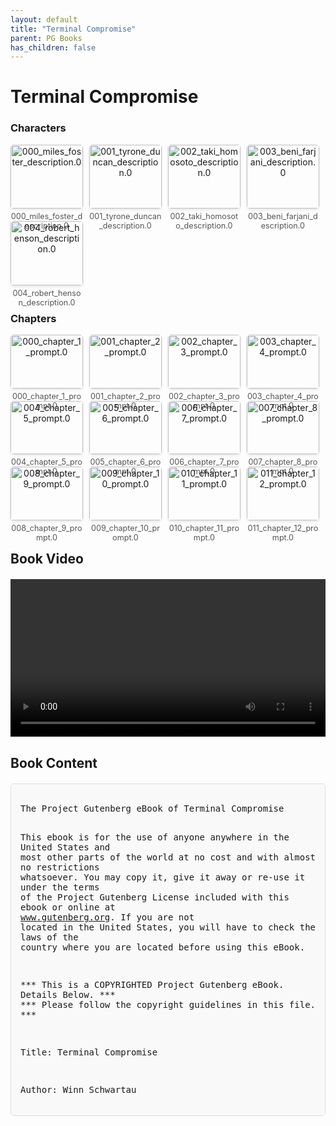 ```yaml
---
layout: default
title: "Terminal Compromise"
parent: PG Books
has_children: false
---
```



<style>
.image-gallery {
  display: flex;
  flex-wrap: wrap;
  justify-content: space-between;
  margin-bottom: 20px;
}

.image-row {
  display: flex;
  justify-content: flex-start;
  width: 100%;
  margin-bottom: 20px;
}

.image-item {
  width: 23%;
  margin-right: 2%;
  text-align: center;
}

.image-item:last-child {
  margin-right: 0;
}

.image-item img {
  width: 100%;
  height: auto;
  object-fit: cover;
  border-radius: 5px;
  box-shadow: 0 2px 4px rgba(0,0,0,0.1);
}

.image-item p {
  margin-top: 5px;
  font-size: 0.9em;
  color: #555;
}

.video-container {
  margin: 20px 0;
}

.book-content {
  max-height: 500px;
  overflow-y: auto;
  padding: 15px;
  border: 1px solid #ddd;
  border-radius: 5px;
  background-color: #f9f9f9;
  font-family: monospace;
  white-space: pre-wrap;
  margin-top: 20px;
}
</style>


# Terminal Compromise

<h3>Characters</h3>
<div class="image-gallery">
<div class="image-row">
  <div class="image-item">
    <img src="../results/Terminal Compromise/characters/000_miles_foster_description.0.png" alt="000_miles_foster_description.0">
    <p>000_miles_foster_description.0</p>
  </div>
  <div class="image-item">
    <img src="../results/Terminal Compromise/characters/001_tyrone_duncan_description.0.png" alt="001_tyrone_duncan_description.0">
    <p>001_tyrone_duncan_description.0</p>
  </div>
  <div class="image-item">
    <img src="../results/Terminal Compromise/characters/002_taki_homosoto_description.0.png" alt="002_taki_homosoto_description.0">
    <p>002_taki_homosoto_description.0</p>
  </div>
  <div class="image-item">
    <img src="../results/Terminal Compromise/characters/003_beni_farjani_description.0.png" alt="003_beni_farjani_description.0">
    <p>003_beni_farjani_description.0</p>
  </div>
</div>
<div class="image-row">
  <div class="image-item">
    <img src="../results/Terminal Compromise/characters/004_robert_henson_description.0.png" alt="004_robert_henson_description.0">
    <p>004_robert_henson_description.0</p>
  </div>
</div>
</div>

<h3>Chapters</h3>
<div class="image-gallery">
<div class="image-row">
  <div class="image-item">
    <img src="../results/Terminal Compromise/chapters/000_chapter_1_prompt.0.png" alt="000_chapter_1_prompt.0">
    <p>000_chapter_1_prompt.0</p>
  </div>
  <div class="image-item">
    <img src="../results/Terminal Compromise/chapters/001_chapter_2_prompt.0.png" alt="001_chapter_2_prompt.0">
    <p>001_chapter_2_prompt.0</p>
  </div>
  <div class="image-item">
    <img src="../results/Terminal Compromise/chapters/002_chapter_3_prompt.0.png" alt="002_chapter_3_prompt.0">
    <p>002_chapter_3_prompt.0</p>
  </div>
  <div class="image-item">
    <img src="../results/Terminal Compromise/chapters/003_chapter_4_prompt.0.png" alt="003_chapter_4_prompt.0">
    <p>003_chapter_4_prompt.0</p>
  </div>
</div>
<div class="image-row">
  <div class="image-item">
    <img src="../results/Terminal Compromise/chapters/004_chapter_5_prompt.0.png" alt="004_chapter_5_prompt.0">
    <p>004_chapter_5_prompt.0</p>
  </div>
  <div class="image-item">
    <img src="../results/Terminal Compromise/chapters/005_chapter_6_prompt.0.png" alt="005_chapter_6_prompt.0">
    <p>005_chapter_6_prompt.0</p>
  </div>
  <div class="image-item">
    <img src="../results/Terminal Compromise/chapters/006_chapter_7_prompt.0.png" alt="006_chapter_7_prompt.0">
    <p>006_chapter_7_prompt.0</p>
  </div>
  <div class="image-item">
    <img src="../results/Terminal Compromise/chapters/007_chapter_8_prompt.0.png" alt="007_chapter_8_prompt.0">
    <p>007_chapter_8_prompt.0</p>
  </div>
</div>
<div class="image-row">
  <div class="image-item">
    <img src="../results/Terminal Compromise/chapters/008_chapter_9_prompt.0.png" alt="008_chapter_9_prompt.0">
    <p>008_chapter_9_prompt.0</p>
  </div>
  <div class="image-item">
    <img src="../results/Terminal Compromise/chapters/009_chapter_10_prompt.0.png" alt="009_chapter_10_prompt.0">
    <p>009_chapter_10_prompt.0</p>
  </div>
  <div class="image-item">
    <img src="../results/Terminal Compromise/chapters/010_chapter_11_prompt.0.png" alt="010_chapter_11_prompt.0">
    <p>010_chapter_11_prompt.0</p>
  </div>
  <div class="image-item">
    <img src="../results/Terminal Compromise/chapters/011_chapter_12_prompt.0.png" alt="011_chapter_12_prompt.0">
    <p>011_chapter_12_prompt.0</p>
  </div>
</div>
</div>

<h2>Book Video</h2>
<div class="video-container">
  <video controls width="100%">
    <source src="../videos/Terminal Compromise.mp4" type="video/mp4">
    Your browser does not support the video tag.
  </video>
</div>


## Book Content

<div class="book-content">
﻿The Project Gutenberg eBook of Terminal Compromise
    
This ebook is for the use of anyone anywhere in the United States and
most other parts of the world at no cost and with almost no restrictions
whatsoever. You may copy it, give it away or re-use it under the terms
of the Project Gutenberg License included with this ebook or online
at www.gutenberg.org. If you are not located in the United States,
you will have to check the laws of the country where you are located
before using this eBook.

*** This is a COPYRIGHTED Project Gutenberg eBook. Details Below. ***
***     Please follow the copyright guidelines in this file.      ***


Title: Terminal Compromise

Author: Winn Schwartau

Release date: August 1, 1993 [eBook #79]
                Most recently updated: December 23, 2011

Language: English



*** START OF THE PROJECT GUTENBERG EBOOK TERMINAL COMPROMISE ***















"Terminal Compromise" by Winn Schwartau

Who thanks you for your consideration.

                    INTER.PACT Press
                    11511 Pine St.
                    Seminole, FL  34642

     All contents are (C) 1991, 1992, 1993 Inter.Pact




      THE WORLD'S FIRST NOVEL-ON-THE-NET (tm) SHAREWARE!!!
                       By Inter.Pact Press

                      "TERMINAL COMPROMISE"
                        by Winn Schwartau

     A high tech thriller that comes from today's headlines!

"The Tom Clancy of computer security."
          Assoc. Prof. Dr. Karen Forcht, James Madison University

"Terminal  Compromise" is a highly praised novel about the  inva-
sion of the United States by computer terrorists.

Since  it was first published in conventional print form,  (ISBN:
0-962-87000-5)  it has sold extremely well world-wide,  but  then
again,  it never hit the New York Times Bestseller  List  either.
But that's OK, not many do.

Recently,  someone we know very well came up with a  real  bright
idea.   They suggested  that INTER.PACT Press take  the  unprece-
dented,  and maybe slightly crazy, step to put "Terminal  Compro-
mise" on the Global Network thus creating a new category for book
publishers.   The  idea is to offer  "Terminal  Compromise,"  and
perhaps  other titles at NOVEL-ON-THE-NET SHAREWARE(tm) rates  to
millions  of people who just don't spend a lot of time  in  book-
stores.   After  discussions with dozens of people -  maybe  even
more than a hundred - we decided to do just that.   We know  that
we're  taking a chance, but we've been convinced by  hackers  and
phreakers and corporate types and government representatives that
putting "Terminal Compromise" on the net would be a fabulous step
forward  into  the Electronic Age, (Cyberspace if you  will)  and
would encourage other publishers to take advantage of  electronic
distribution.   (It's still in the bookstores, though.)

To  the  best of our  knowledge,  no  semi-sorta-kinda-legitimate
-publisher has ever put a complete pre-published 562 page book on
the  network  as a form of Shareware.  So, I guess  we're  making
news  as  well as providing a service to the  world's  electronic
community.   The recommended NOVEL-ON-THE-NET SHAREWARE fees  are
outlined later (this is how we stay in business), so please  read
on.

WE KEEP THE COPYRIGHTS!

"Terminal  Compromise"  is  NOT  being  entered  into  the  public
domain.   It  is  being  distributed  electronically  so  hundreds
of thousands more  people  can enjoy it and  understand just where
we are heading with  our  omnipresent  interconnectedness  and the
potential dangers we face.  INTER.PACT Press  maintains  all copy-
rights to "Terminal Compromise" and does not, either intentionally
or  otherwise,  explicitly  or implicitly,  waive  any  rights  to
this  piece  of  work or  recourses  deemed  appropriate.  (Damned
lawyers.)

(C) 1991, 1992, 1993, Inter.Pact Press



                TERMINAL COMPROMISE - THE REVIEWS

" . . . a must read . . ."
          Digital News

"Schwartau  knows  about  networks and security  and  creates  an
interesting plot that will keep readers turning the pages."
          Computer World

"Terminal  Compromise  is  fast-paced  and  gripping.   Schwartau
explains complex technology facilely and without condescension."
          Government Computer News

"An  incredibly fascinating tale of international intrigue . .  .
action  .  . . characterization . . . deserves attention  .  .  .
difficult to imagine a more comprehensive resource."
          PC Laptop

"Schwartau   .  . . has a definite flair for  intrigue  and  plot
twists.   (He) makes it clear that the most important  assets  at
risk are America's right to privacy and our democratic ideals."
          Personal Identification News

"I  am  all  too familiar with the  appalling  realities  in  Mr.
Schwartau's book.  (A) potentially catastrophic situation."
          Chris Goggans, Ex-Legion of Doom Member.

"  . . .  chilling scenarios . . . ",  "For light summer  reading
with  weighty implications . . . ",  " . . .  thought  provoking,
sometimes chilling . . . "

Remember, it's only fiction.  Or is it?



                  TERMINAL COMPROMISE: SYNOPSIS

"It's all about the information . . . the information."
                         From "Sneakers"

Taki Homosoto, silver haired Chairman of Japan's huge OSO  Indus-
tries,  survived Hiroshima; his family didn't. Homosoto  promises
revenge  against the United States before he dies.  His  passion-
ate, almost obsessive hatred of everything American finally comes
to a head when he acts upon his desires.

With  unlimited resources, he comes up with the ultimate  way  to
strike back at the enemy. Miles  Foster, a brilliant 33 year old
mathematician   apparently isn't  exactly  fond of America either.
The  National  Security  Agency wanted  his  skills, but his back-
ground and "family" connections kept him from advancing within the
intelligence  community.  His  insatiable - borderline psychotic-
sex drive  balances  the intensity  of waging war against his own
country to  the  highest bidder.

Scott  Mason,  made  his fortune selling high tech  toys  to  the
Pentagon.   Now as a New York City Times reporter,  Mason  under-
stands  both  the good and the evil of technology  and  discovers
pieces  of  the terrible plot which is designed  to  destroy  the
economy of the United States.

Tyrone  Duncan, a physically huge 50-ish black senior  FBI  agent
who suffered through the Hoover Age indignities, befriends  Scott
Mason.  Tyrone provides the inside government track and confusion
from competing agencies to deal with the threats.  His altruistic
and  somewhat pure innate view of the world finally makes him  do
the right thing.

As  Homosoto's  plan evolves, Arab zealots,  German  intelligence
agents and a host of technical mercenaries find the weaknesses in
our  techno-economic  infrastructure.   Victims  find  themselves
under  attack by unseen adversaries; Wall Street suffers  debili-
tating  blows; Ford and Chrysler endure massive shut downs.   The
U.S. economy suffers a series of crushing blows.

From  the White House to the Pentagon to the CIA to the  National
Security Agency and FBI, a complex weaving of fascinating politi-
cal characters find themselves enmeshed a battle of the New World
Order.   Sex,  drugs, rock'n'roll: Tokyo,  Vienna,  Paris,  Iraq,
Iran.  It's all here.

Enjoy reading "Terminal Compromise."



                     SHAREWARE - NOVEL FEES:

We hope that you enjoy "Terminal Compromise" as much as  everyone
else  has, and that you will send us a few shekels  according  to
the following guidelines.

The  NOVEL-ON-THE-NET SHAREWARE(tm)  fees for us as a  publishing
company  are no different than the fees for software  application
shareware publishers, and the intent is the same.  So please, let
us continue this form of publishing in the future.


NOVEL-ON-THE-NET SHAREWARE Fees For The People:

The suggested donation for individuals is $7.  If you hate Termi-
nal Compromise after reading it, then only send $6.50.  If you're
really, really broke, then tell a hundred other people how  great
it was, send us a rave review and post it where you think  others
will enjoy reading it, too.  If you're only a little broke,  send
a few dollars.  After all, this is how we stay in business.  With
each  registration, we will also send a FREE! issue of  "Security
Insider Report," a monthly security newsletter also published  by
Inter.Pact Press.


NOVEL-ON-THE-NET SHAREWARE Fees For Businesses:

We  hope  that  you put "Terminal Compromise"  on  your  internal
networks so that your employees will have the chance to enjoy  it
as well.  It's a great way to increase security awareness amongst
this  country's 50,000,000 rank and file computer  users.   Plus,
it's a hell of a good read.

One  company  plans  on  releasing  a  chapter  every  few   days
throughout its E-Mail system as a combination of security  aware-
ness  and employee 'perc'.  Try it; it works and  your  employees
will  appreciate it.  Why?  Because they'll all talk about  it  -
bringing security awareness to the forefront of discussion.

FEES

Distribution for up to 100 people on a single network:  $   500
     (Includes 1 Year subscription to "Security Insider Report.")

Distribution for up to 1000 people on a single network: $  3000
     (Includes  10  1  Year subscriptions  to  "Security  Insider
     Report.")

Distribution for up to 2500 people on a single network: $  6250
     (Includes  1  Year  electronic  Corporate  site  license  to
     "Security Insider Report.")

Distribution for up to 5000 people on a single network: $  10000
     (Includes  1  Year  electronic  Corporate  site  license  to
     "Security Insider Report.")

Distribution for up to 10000 people on a single network: $ 15000
     (Includes  1  Year  electronic  Corporate  site  license  to
     "Security Insider Report.")

Distribution for up to 25000 people on a single network: $ 25000
     (Includes  1  Year  electronic  Corporate  ...

[Content truncated for display]
</div>
